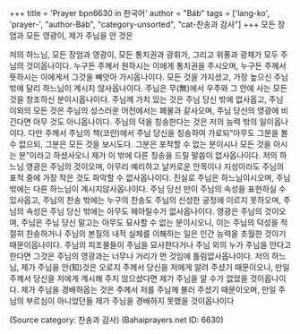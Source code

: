 +++
title = 'Prayer bpn6630 in 한국어'
author = "Báb"
tags = ['lang-ko', 'prayer-', "author-Báb", "category-unsorted", "cat-찬송과 감사"]
+++
모든 장엄과 모든 영광이, 제가 주님을 안 것은

저의 하느님, 모든 장엄과 영광이, 모든 통치권과 광휘가, 그리고 위풍과 광채가 모두 주님의 것이옵나이다. 누구든 주께서 원하시는 이에게 통치권을 주시오며, 누구든 주께서 뜻하시는 이에게서 그것을 빼앗아 가시옵나이다. 모든 것을 가지셨고, 가장 높으신 주님 밖에 달리 하느님이 계시지 않사옵나이다. 주님은 무(無)에서 우주와 그 안에 사는 모든 것을 창조하신 분이시옵나이다. 주님께 가치 있는 것은 주님 당신 밖에 없사옵고, 주님 이외의 모든 것은 주님의 성스러운 어전에서는 폐물과 같사오며, 주님 당신의 영광에 비긴다면 아무 것도 아니옵나이다. 주님의 덕을 칭송한다는 것은 저의 능력 밖의 일이옵나이다. 다만 주께서 주님의 책(코란)에서 주님 당신을 칭송하여 가로되“아무도 그분을 볼수 없으되, 그분은 모든 것을 보시도다. 그분은 포착할 수 없는 분이시나 모든 것을 아시는 분”이라고 하셨사오니 제가 이 밖에 다른 칭송을 드릴 말씀이 없사옵나이다. 저의 하느님 영광은 주님의 것이오며, 아무리 예리하고 날카로운 안목이나 지성이라도 주님의 표적 중에 가장 작은 것도 파악할 수 없사옵나이다. 진실로 주님은 하느님이시오며, 주님 밖에는 다른 하느님이 계시지않사옵나이다. 주님 당신 만이 주님의 속성을 표현하실 수 있사옵고, 주님의 찬송 밖에는 누구의 찬송도 주님의 신성한 궁정에 이르지 못하오며, 주님의 속성은 주님 당신 밖에는 아무도 헤아릴수가 없사옵나이다. 영광은 주님의 것이오며, 주님은 주님 당신 말고는 아무도 묘사할 수 없는 분이시오니, 이는 주님의 덕성을 적절히 찬송하거나 주님의 본질의 내적 실체를 이해하는 일은 인간 능력을 초월한 것이기 때문이옵나이다. 주님의 피조물들이 주님을 묘사한다거나 주님 외의 누가 주님을 안다고 한다면 그것은 주님의 영광과는 너무나 거리가 먼 것임에 틀림없사옵나이다. 저의 하느님, 제가 주님을 안(知)것은 오로지 주께서 당신을 저에게 알려 주셨기 때문이오니, 만일 주께서 당신을 저에게 계시해 주지 않으셨다면 제가 주님을 알 수가 없었을 것이옵나이다. 제가 주님을 경배하옵는 것은 주께서 저를 주님께 불러 주셨기 때문이오며, 만일 주님의 부르심이 아니었던들 제가 주님을 경배하지 못했을 것이옵나이다

(Source category: 찬송과 감사)
(Bahaiprayers.net ID: 6630)
